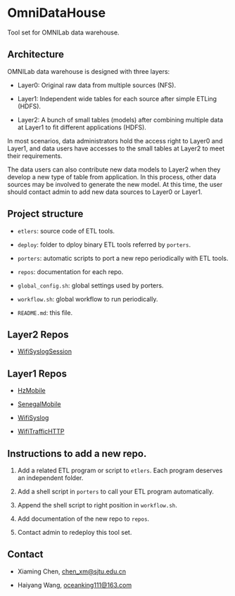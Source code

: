 # OmniDataHouse

Tool set for OMNILab data warehouse.


## Architecture

OMNILab data warehouse is designed with three layers:

* Layer0: Original raw data from multiple sources (NFS).

* Layer1: Independent wide tables for each source after simple ETLing (HDFS).

* Layer2: A bunch of small tables (models) after combining multiple data at Layer1 to fit different applications (HDFS).

In most scenarios, data administrators hold the access right to Layer0 and Layer1, and data users have accesses to the
small tables at Layer2 to meet their requirements.

The data users can also contribute new data models to Layer2 when they develop a new type of table from application. In
this process, other data sources may be involved to generate the new model. At this time, the user should contact admin
to add new data sources to Layer0 or Layer1.


## Project structure

* `etlers`: source code of ETL tools.

* `deploy`: folder to dploy binary ETL tools referred by `porters`.

* `porters`: automatic scripts to port a new repo periodically with ETL tools.

* `repos`: documentation for each repo.

* `global_config.sh`: global settings used by porters.

* `workflow.sh`: global workflow to run periodically.

* `README.md`: this file.


## Layer2 Repos

* [WifiSyslogSession](https://github.com/OMNILab/OmniDataHouse/blob/master/repos/wifi_syslog_session.md)


## Layer1 Repos

* [HzMobile](https://github.com/OMNILab/OmniDataHouse/blob/master/repos/hz_mobile.md)

* [SenegalMobile](https://github.com/OMNILab/OmniDataHouse/blob/master/repos/senegal_mobile.md)

* [WifiSyslog](https://github.com/OMNILab/OmniDataHouse/blob/master/repos/wifi_syslog.md)

* [WifiTrafficHTTP](https://github.com/OMNILab/OmniDataHouse/blob/master/repos/wifi_traffic_http.md)


## Instructions to add a new repo.

1. Add a related ETL program or script to `etlers`. Each program deserves an independent folder.

2. Add a shell script in `porters` to call your ETL program automatically.

3. Append the shell script to right position in `workflow.sh`.

4. Add documentation of the new repo to `repos`.

5. Contact admin to redeploy this tool set.


## Contact

* Xiaming Chen, chen_xm@sjtu.edu.cn

* Haiyang Wang, oceanking111@163.com
